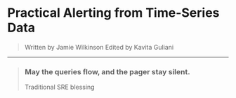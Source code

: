 # Practical Alerting from Time-Series Data

> Written by Jamie Wilkinson
> Edited by Kavita Guliani

---

> ### May the queries flow, and the pager stay silent.
>
>  Traditional SRE blessing



